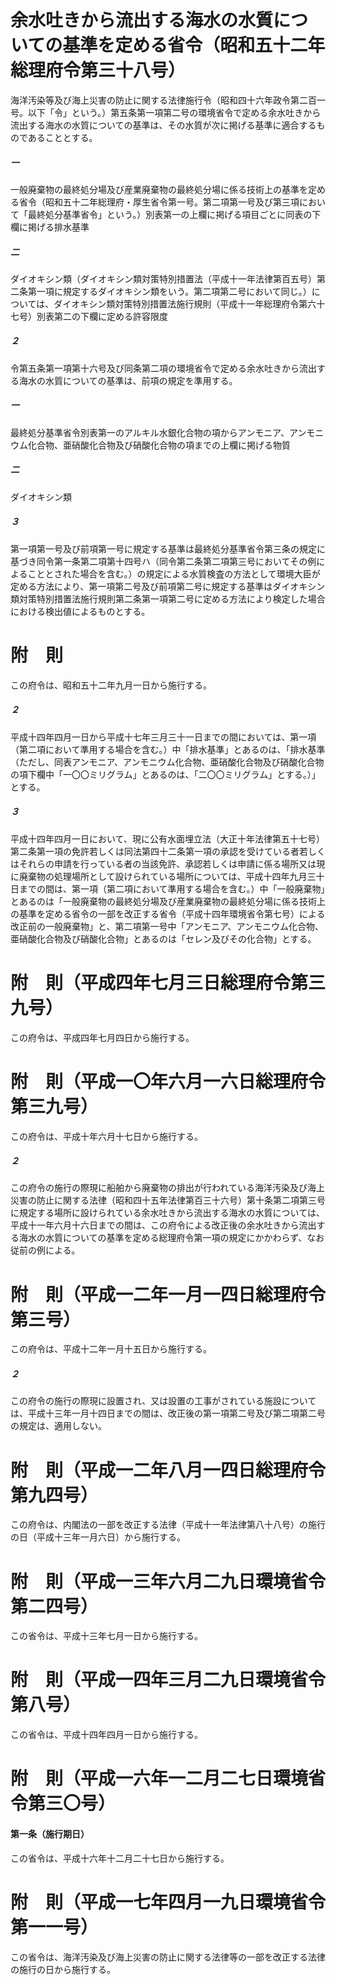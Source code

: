 # 余水吐きから流出する海水の水質についての基準を定める省令（昭和五十二年総理府令第三十八号）
海洋汚染等及び海上災害の防止に関する法律施行令（昭和四十六年政令第二百一号。以下「令」という。）第五条第一項第二号の環境省令で定める余水吐きから流出する海水の水質についての基準は、その水質が次に掲げる基準に適合するものであることとする。
##### 一
一般廃棄物の最終処分場及び産業廃棄物の最終処分場に係る技術上の基準を定める省令（昭和五十二年総理府・厚生省令第一号。第二項第一号及び第三項において「最終処分基準省令」という。）別表第一の上欄に掲げる項目ごとに同表の下欄に掲げる排水基準
##### 二
ダイオキシン類（ダイオキシン類対策特別措置法（平成十一年法律第百五号）第二条第一項に規定するダイオキシン類をいう。第二項第二号において同じ。）については、ダイオキシン類対策特別措置法施行規則（平成十一年総理府令第六十七号）別表第二の下欄に定める許容限度
##### ２
令第五条第一項第十六号及び同条第二項の環境省令で定める余水吐きから流出する海水の水質についての基準は、前項の規定を準用する。
##### 一
最終処分基準省令別表第一のアルキル水銀化合物の項からアンモニア、アンモニウム化合物、亜硝酸化合物及び硝酸化合物の項までの上欄に掲げる物質
##### 二
ダイオキシン類
##### ３
第一項第一号及び前項第一号に規定する基準は最終処分基準省令第三条の規定に基づき同令第一条第二項第十四号ハ（同令第二条第二項第三号においてその例によることとされた場合を含む。）の規定による水質検査の方法として環境大臣が定める方法により、第一項第二号及び前項第二号に規定する基準はダイオキシン類対策特別措置法施行規則第二条第一項第二号に定める方法により検定した場合における検出値によるものとする。
# 附　則
この府令は、昭和五十二年九月一日から施行する。
##### ２
平成十四年四月一日から平成十七年三月三十一日までの間においては、第一項（第二項において準用する場合を含む。）中「排水基準」とあるのは、「排水基準（ただし、同表アンモニア、アンモニウム化合物、亜硝酸化合物及び硝酸化合物の項下欄中「一〇〇ミリグラム」とあるのは、「二〇〇ミリグラム」とする。）」とする。
##### ３
平成十四年四月一日において、現に公有水面埋立法（大正十年法律第五十七号）第二条第一項の免許若しくは同法第四十二条第一項の承認を受けている者若しくはそれらの申請を行っている者の当該免許、承認若しくは申請に係る場所又は現に廃棄物の処理場所として設けられている場所については、平成十四年九月三十日までの間は、第一項（第二項において準用する場合を含む。）中「一般廃棄物」とあるのは「一般廃棄物の最終処分場及び産業廃棄物の最終処分場に係る技術上の基準を定める省令の一部を改正する省令（平成十四年環境省令第七号）による改正前の一般廃棄物」と、第二項第一号中「アンモニア、アンモニウム化合物、亜硝酸化合物及び硝酸化合物」とあるのは「セレン及びその化合物」とする。
# 附　則（平成四年七月三日総理府令第三九号）
この府令は、平成四年七月四日から施行する。
# 附　則（平成一〇年六月一六日総理府令第三九号）
この府令は、平成十年六月十七日から施行する。
##### ２
この府令の施行の際現に船舶から廃棄物の排出が行われている海洋汚染及び海上災害の防止に関する法律（昭和四十五年法律第百三十六号）第十条第二項第三号に規定する場所に設けられている余水吐きから流出する海水の水質については、平成十一年六月十六日までの間は、この府令による改正後の余水吐きから流出する海水の水質についての基準を定める総理府令第一項の規定にかかわらず、なお従前の例による。
# 附　則（平成一二年一月一四日総理府令第三号）
この府令は、平成十二年一月十五日から施行する。
##### ２
この府令の施行の際現に設置され、又は設置の工事がされている施設については、平成十三年一月十四日までの間は、改正後の第一項第二号及び第二項第二号の規定は、適用しない。
# 附　則（平成一二年八月一四日総理府令第九四号）
この府令は、内閣法の一部を改正する法律（平成十一年法律第八十八号）の施行の日（平成十三年一月六日）から施行する。
# 附　則（平成一三年六月二九日環境省令第二四号）
この省令は、平成十三年七月一日から施行する。
# 附　則（平成一四年三月二九日環境省令第八号）
この省令は、平成十四年四月一日から施行する。
# 附　則（平成一六年一二月二七日環境省令第三〇号）
#### 第一条（施行期日）
この省令は、平成十六年十二月二十七日から施行する。
# 附　則（平成一七年四月一九日環境省令第一一号）
この省令は、海洋汚染及び海上災害の防止に関する法律等の一部を改正する法律の施行の日から施行する。
